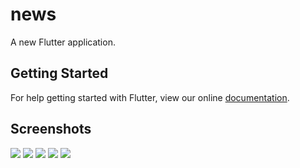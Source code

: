 # news

A new Flutter application.

## Getting Started

For help getting started with Flutter, view our online
[documentation](https://flutter.io/).

## Screenshots

![](news.png)
![](home.png)
![](bookmark.png)
![](bookmarks.png)
![](category.png)
